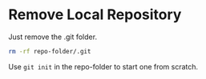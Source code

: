 # Remove Local Repository

Just remove the .git folder.

```sh
rm -rf repo-folder/.git
```

Use `git init` in the repo-folder to start one from scratch.
